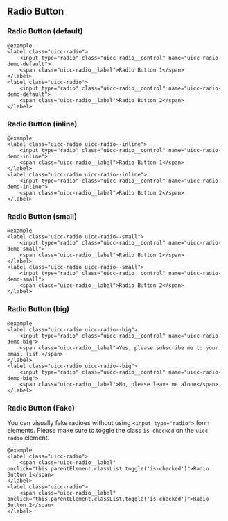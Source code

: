 ## Radio Button

### Radio Button (default)

    @example
    <label class="uicc-radio">
        <input type="radio" class="uicc-radio__control" name="uicc-radio-demo-default">
        <span class="uicc-radio__label">Radio Button 1</span>
    </label>
    <label class="uicc-radio">
        <input type="radio" class="uicc-radio__control" name="uicc-radio-demo-default">
        <span class="uicc-radio__label">Radio Button 2</span>
    </label>

### Radio Button (inline)
  
    @example
    <label class="uicc-radio uicc-radio--inline">
        <input type="radio" class="uicc-radio__control" name="uicc-radio-demo-inline">
        <span class="uicc-radio__label">Radio Button 1</span>
    </label>
    <label class="uicc-radio uicc-radio--inline">
        <input type="radio" class="uicc-radio__control" name="uicc-radio-demo-inline">
        <span class="uicc-radio__label">Radio Button 2</span>
    </label>

### Radio Button (small)
  
    @example
    <label class="uicc-radio uicc-radio--small">
        <input type="radio" class="uicc-radio__control" name="uicc-radio-demo-small">
        <span class="uicc-radio__label">Radio Button 1</span>
    </label>
    <label class="uicc-radio uicc-radio--small">
        <input type="radio" class="uicc-radio__control" name="uicc-radio-demo-small">
        <span class="uicc-radio__label">Radio Button 2</span>
    </label>

### Radio Button (big)

    @example
    <label class="uicc-radio uicc-radio--big">
        <input type="radio" class="uicc-radio__control" name="uicc-radio-demo-big">
        <span class="uicc-radio__label">Yes, please subscribe me to your email list.</span>
    </label>
    <label class="uicc-radio uicc-radio--big">
        <input type="radio" class="uicc-radio__control" name="uicc-radio-demo-big">
        <span class="uicc-radio__label">No, please leave me alone</span>
    </label>

### Radio Button (Fake)

You can visually fake radioes without using ```<input type="radio">``` form elements.
Please make sure to toggle the class ```is-checked``` on the ```uicc-radio``` element.

    @example
    <label class="uicc-radio">
        <span class="uicc-radio__label" onclick="this.parentElement.classList.toggle('is-checked')">Radio Button 1</span>
    </label>
    <label class="uicc-radio">
        <span class="uicc-radio__label" onclick="this.parentElement.classList.toggle('is-checked')">Radio Button 2</span>
    </label>

